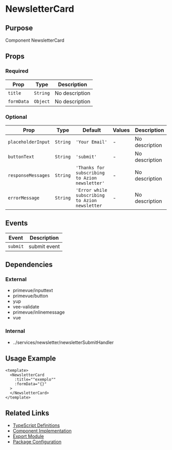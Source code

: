 # NewsletterCard

## Purpose

Component NewsletterCard

## Props

### Required

| Prop       | Type     | Description    |
| ---------- | -------- | -------------- |
| `title`    | `String` | No description |
| `formData` | `Object` | No description |

### Optional

| Prop               | Type     | Default                                        | Values | Description    |
| ------------------ | -------- | ---------------------------------------------- | ------ | -------------- |
| `placeholderInput` | `String` | `'Your Email'`                                 | -      | No description |
| `buttonText`       | `String` | `'submit'`                                     | -      | No description |
| `responseMessages` | `String` | `'Thanks for subscribing to Azion newsletter'` | -      | No description |
| `errorMessage`     | `String` | `'Error while subscribing to Azion newsletter` | -      | No description |

## Events

| Event    | Description  |
| -------- | ------------ |
| `submit` | submit event |

## Dependencies

### External

- primevue/inputtext
- primevue/button
- yup
- vee-validate
- primevue/inlinemessage
- vue

### Internal

- ../services/newsletter/newsletterSubmitHandler

## Usage Example

```vue
<template>
  <NewsletterCard
    :title=""exemplo""
    :formData="{}"
  >
  </NewsletterCard>
</template>
```

## Related Links

- [TypeScript Definitions](./NewsletterCard.d.ts)
- [Component Implementation](./NewsletterCard.vue)
- [Export Module](./newslettercard.js)
- [Package Configuration](./package.json)
